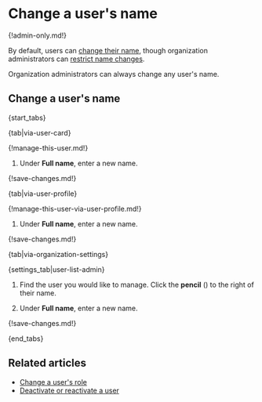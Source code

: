 # Change a user's name

{!admin-only.md!}

By default, users can [change their name](/help/change-your-name), though
organization administrators can
[restrict name changes](/help/restrict-name-and-email-changes).

Organization administrators can always change any user's name.

## Change a user's name

{start_tabs}

{tab|via-user-card}

{!manage-this-user.md!}

1. Under **Full name**, enter a new name.

{!save-changes.md!}

{tab|via-user-profile}

{!manage-this-user-via-user-profile.md!}

1. Under **Full name**, enter a new name.

{!save-changes.md!}

{tab|via-organization-settings}

{settings_tab|user-list-admin}

1. Find the user you would like to manage. Click the **pencil**
   (<i class="fa fa-pencil"></i>) to the right of their name.

1. Under **Full name**, enter a new name.

{!save-changes.md!}

{end_tabs}

## Related articles

* [Change a user's role](/help/change-a-users-role)
* [Deactivate or reactivate a user](/help/deactivate-or-reactivate-a-user)
